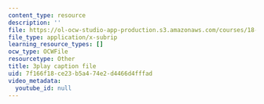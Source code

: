 ```yaml
---
content_type: resource
description: ''
file: https://ol-ocw-studio-app-production.s3.amazonaws.com/courses/18-06sc-linear-algebra-fall-2011/7f166f18ce23b5a474e2d4466d4fffad_l88D4r74gtM.srt
file_type: application/x-subrip
learning_resource_types: []
ocw_type: OCWFile
resourcetype: Other
title: 3play caption file
uid: 7f166f18-ce23-b5a4-74e2-d4466d4fffad
video_metadata:
  youtube_id: null
---
```

